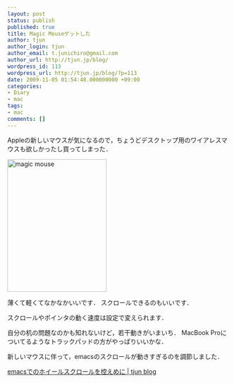 ```yaml
---
layout: post
status: publish
published: true
title: Magic Mouseゲットした
author: tjun
author_login: tjun
author_email: t.junichiro@gmail.com
author_url: http://tjun.jp/blog/
wordpress_id: 113
wordpress_url: http://tjun.jp/blog/?p=113
date: 2009-11-05 01:54:48.000000000 +09:00
categories:
- Diary
- mac
tags:
- mac
comments: []
---
```

Appleの新しいマウスが気になるので，ちょうどデスクトップ用のワイアレスマウスも欲しかったし買ってしまった．

<img src="http://tjun.jp/blog/img/2009/11/IMG_0310-225x300.jpg" alt="magic mouse" title="magic mouse" width="225" height="300" class="aligncenter size-medium wp-image-114" />

薄くて軽くてなかなかいいです．
スクロールできるのもいいです．

スクロールやポインタの動く速度は設定で変えられます．

自分の机の問題なのかも知れないけど，若干動きがいまいち．
MacBook Proについてるようなトラックパッドの方がやっぱりいいかな．

新しいマウスに伴って，emacsのスクロールが動きすぎるのを調節しました．

<a href="http://tjun.jp/blog/2009/11/emacs_mouse_whee/">emacsでのホイールスクロールを控えめに | tjun blog</a>

